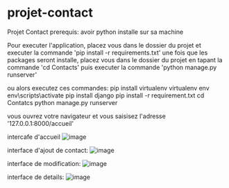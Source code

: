 # projet-contact
Projet Contact
prerequis: avoir python installe sur sa machine

Pour executer l'application, placez vous dans le dossier du projet et executer la commande 'pip install -r requirements.txt'
une fois que les packages seront installe, placez vous dans le dossier du projet en tapant la commande 'cd Contacts'
puis executer la commande 'python manage.py runserver'

ou alors executez ces commandes:
pip install virtualenv
virtualenv env
env\scripts\activate
pip install django
pip install -r requirement.txt
cd Contatcs
python manage.py runserver

vous ouvrez votre navigateur et vous saisisez l'adresse '127.0.0.1:8000/accueil'

intercafe d'accueil
![image](https://user-images.githubusercontent.com/78941022/175781369-d5fd506f-71cf-42ee-ac4b-f8f35f8092f1.png)


interface d'ajout de contact:
![image](https://user-images.githubusercontent.com/78941022/175781395-ff372b82-b3b4-4559-a6d7-f524ed988cd3.png)


interface de modification:
![image](https://user-images.githubusercontent.com/78941022/175781403-164dd192-670a-4e46-b7fb-00cc775640a9.png)


interface de details:
![image](https://user-images.githubusercontent.com/78941022/175781413-01e9f4b4-319f-49fc-8abf-8c0fe7bf7602.png)

